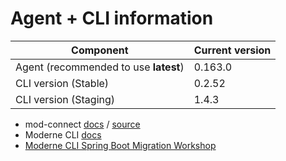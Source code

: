 # Agent + CLI information

| Component                             | Current version |
| ------------------------------------- | --------------- |
| Agent (recommended to use **latest**) | 0.163.0         |
| CLI version (Stable)                  | 0.2.52          |
| CLI version (Staging)                 | 1.4.3           |

* mod-connect [docs](https://moderneinc.github.io/mod-connect/) / [source](https://github.com/moderneinc/mod-connect)
* Moderne CLI [docs](https://moderneinc.github.io/moderne-cli/)
* [Moderne CLI Spring Boot Migration Workshop](https://moderneinc.github.io/springboot-migration-workshop/docs/moderne-cli/)
